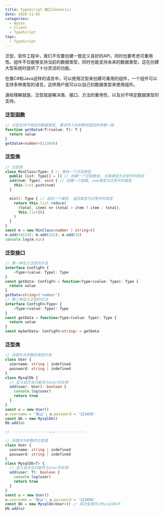 ```yaml
---
title: TypeScript 接口(Generic)
date: 2020-11-01
categories:
  - Notes
  - Client
  - TypeScript
tags: 
  - TypeScript
---
```


泛型，软件工程中，我们不仅要创建一致定义良好的API，同时也要考虑可重用性。组件不仅能够支持当前的数据类型，同时也能支持未来的数据类型，这在创建大型系统时提供了十分灵活的功能。

在像C#和Java这样的语言中，可以使用泛型来创建可重用的组件，一个组件可以支持多种类型的语言。这样用户就可以以自己的数据类型来使用组件。

通俗理解就是，泛型就是解决类、接口、方法的重用性、以及对不特定数据类型的支持。

<!-- more -->

### 泛型函数

~~~ts
// 泛型支持不特定的数据类型, 要求传入的参数和返回的参数一致
function getData4<T>(value: T): T {
  return value
}
getData4<number>(123456)
~~~

### 泛型类

~~~ts
// 泛型类
class MinClass<Type> { // 接收一个泛型类型
  public list: Type[] = [] // 创建一个泛型数组, 元素类型为泛型中的类型
  add(num: Type): void { // 创建一个函数, num类型为泛型中的类型
    this.list.push(num)
  }

  min(): Type { // 返回一个属性, 返回类型为泛型中的类型
    return this.list.reduce(
      (total, item) => (total > item ? item : total),
      this.list[0]
    )
  }
}
const m = new MinClass<number | string>()
m.add(34214); m.add(312); m.add(33)
console.log(m.min)
~~~

### 泛型接口

~~~ts 
// 第一种定义泛型的方法
interface ConfigFn {
    <Type>(value: Type): Type
}
const getData: ConfigFn = function<Type>(value: Type): Type {
  return value
}
getData<string>('number')
// 第二种定义泛型的方法
interface ConfigFn<Type> {
    <Type>(value: Type): Type
}
const getData = function<Type>(value: Type): Type {
  return value
}
const myGetData: ConfigFn<string> = getData
~~~

### 泛型类

~~~ts
// 将类作为参数的类型约束
class User {
  username: string | indefined
  password: string | indefined
}
class MysqlDb {
  // 定义该方法只能传入User的实例
  add(user: User): boolean {
    console.log(user)
    return true
  }
}
const u = new User()
u.username = '张山'; u.password = '123456'
const Db = new MysqlDb()
Db.add(u)

// -----------------↓↓↓--------------

// 将类作为参数的泛型类
class User {
  username: string | indefined
  password: string | indefined
}
class MysqlDb<T> {
  // 定义该方法只能传入User的实例
  add(user: T): boolean {
    console.log(user)
    return true
  }
}
const u = new User()
u.username = '张山'; u.password = '123456'
const Db = new MysqlDb<User>() // 将泛型类传入MysqlDb中
Db.add(u)
~~~
